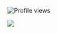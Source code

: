 ![Profile views](https://gpvc.arturio.dev/iop3)

<img src="https://github.com/iop3/iop3/blob/master/github-metrics.svg" align="left">
